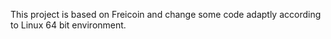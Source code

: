This project is based on Freicoin and change some code adaptly according to Linux 64 bit environment.

